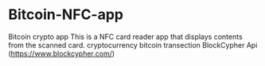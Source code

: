 # Bitcoin-NFC-app
Bitcoin crypto app
This is a NFC card reader app that displays contents from the scanned card. 
cryptocurrency bitcoin transection
BlockCypher Api  (https://www.blockcypher.com/) 
